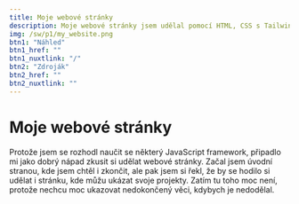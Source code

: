 ```yaml
---
title: Moje webové stránky
description: Moje webové stránky jsem udělal pomocí HTML, CSS s TailwindCSS, JavaScript knihoven Vue.js a Nuxt.js
img: /sw/p1/my_website.png
btn1: "Náhled"
btn1_href: ""
btn1_nuxtlink: "/"
btn2: "Zdroják"
btn2_href: ""
btn2_nuxtlink: ""
---
```


# Moje webové stránky

Protože jsem se rozhodl naučit se některý JavaScript framework, připadlo mi jako dobrý nápad zkusit si udělat webové stránky.
Začal jsem úvodní stranou, kde jsem chtěl i zkončit, ale pak jsem si řekl, že by se hodilo si udělat i stránku, kde můžu ukázat svoje projekty.
Zatím tu toho moc není, protože nechcu moc ukazovat nedokončený věci, kdybych je nedodělal.
